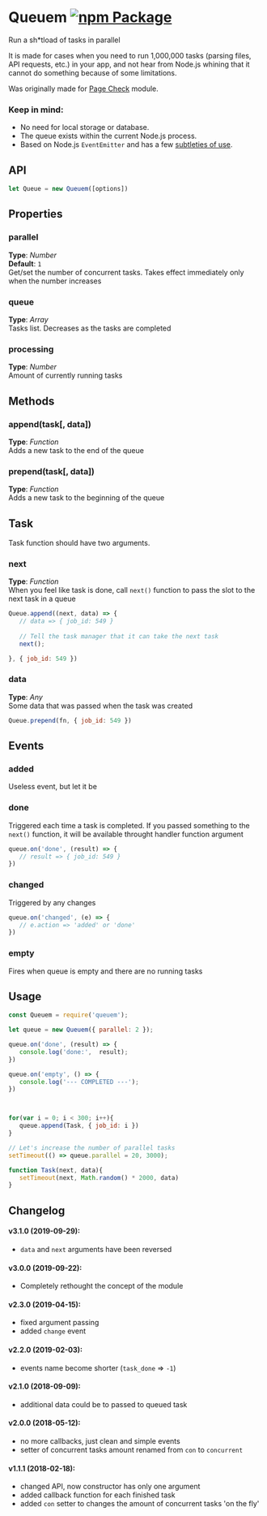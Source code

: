 # Queuem [![npm Package](https://img.shields.io/npm/v/queuem.svg)](https://www.npmjs.org/package/queuem)
Run a sh*tload of tasks in parallel

It is made for cases when you need to run 1,000,000 tasks (parsing files, API requests, etc.) in your app, and not hear from Node.js whining that it cannot do something because of some limitations.

Was originally made for [Page Check](https://www.npmjs.com/package/page-check) module.

### Keep in mind:
 * No need for local storage or database.
 * The queue exists within the current Node.js process. 
 * Based on Node.js `EventEmitter` and has a few [subtleties of use](https://nodejs.org/api/events.html#events_eventemitter_defaultmaxlisteners).



## API
```javascript
let Queue = new Queuem([options])
```


## Properties


### parallel
**Type**: _Number_  
**Default**: `1`   
Get/set the number of concurrent tasks. Takes effect immediately only when the number increases


### queue   
**Type**: _Array_  
Tasks list. Decreases as the tasks are completed


### processing   
**Type**: _Number_  
Amount of currently running tasks   



## Methods

### append(task[, data])
**Type**: _Function_    
Adds a new task to the end of the queue


### prepend(task[, data])
**Type**: _Function_    
Adds a new task to the beginning of the queue




## Task

Task function should have two arguments.


### next
**Type**: _Function_    
When you feel like task is done, call `next()` function to pass the slot to the next task in a queue

```javascript
Queue.append((next, data) => {
   // data => { job_id: 549 }
   
   // Tell the task manager that it can take the next task
   next();

}, { job_id: 549 })
```



### data
**Type**: _Any_    
Some data that was passed when the task was created

```javascript
Queue.prepend(fn, { job_id: 549 })
```






## Events

### added
Useless event, but let it be




### done
Triggered each time a task is completed. If you passed something to the `next()` function, it will be available throught handler function argument

```javascript
queue.on('done', (result) => {
   // result => { job_id: 549 }
})
```


### changed
Triggered by any changes

```javascript
queue.on('changed', (e) => {
   // e.action => 'added' or 'done'
})
```


### empty
Fires when queue is empty and there are no running tasks   





## Usage   
```javascript
const Queuem = require('queuem');

let queue = new Queuem({ parallel: 2 });

queue.on('done', (result) => {
   console.log('done:',  result);
})

queue.on('empty', () => {
   console.log('--- COMPLETED ---');
})



for(var i = 0; i < 300; i++){
   queue.append(Task, { job_id: i })
}

// Let's increase the number of parallel tasks
setTimeout(() => queue.parallel = 20, 3000);

function Task(next, data){
   setTimeout(next, Math.random() * 2000, data)
}
```




## Changelog 
#### v3.1.0 (2019-09-29):
- `data` and `next` arguments have been reversed

#### v3.0.0 (2019-09-22):
- Completely rethought the concept of the module


#### v2.3.0 (2019-04-15):
- fixed argument passing
- added `change` event

#### v2.2.0 (2019-02-03):
- events name become shorter (`task_done` => `-1`)

#### v2.1.0 (2018-09-09):
- additional data could be to passed to queued task


#### v2.0.0 (2018-05-12):
- no more callbacks, just clean and simple events
- setter of concurrent tasks amount renamed from `con` to `concurrent`


#### v1.1.1 (2018-02-18):
- changed API, now constructor has only one argument
- added callback function for each finished task
- added `con` setter to changes the amount of concurrent tasks 'on the fly'

